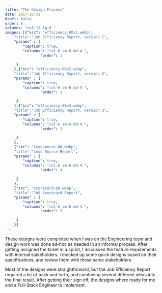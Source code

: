 ```yaml
---
title: "The Design Process"
date: 2017-10-31
draft: false
order: 0
columns: "col-12 lg-6 "
images: [{"src": "efficiency-00v1.webp",
    "title":"Job Efficiency Report, version 1",
    "params" : {
        "caption": true,
        "columns": "col-6 sm-6 md-4 ",
                "order": 1
   
     }
    },{"src": "efficiency-00v2.webp",
    "title":"Job Efficiency Report, version 2",
    "params" : {
        "caption": true,
        "columns": "col-6 sm-6 md-4 ",
                "order": 2
   
     }
    },{"src": "efficiency-00v3.webp",
    "title":"Job Efficiency Report, version 3",
    "params" : {
        "caption": true,
        "columns": "col-6 sm-6 md-4 ",
                "order": 3
   
     }
    },
    {"src": "leadsource-00.webp",
    "title":"Lead Source Report",
    "params" : {
        "caption": true,
        "columns": "col-6 sm-6 md-4 ",
                "order": 4
   
     }
    },
    {"src": "scorecard-00.webp",
    "title":"Job Scorecard Report",
    "params" : {
        "caption": true,
        "columns": "col-6 sm-6 md-4 ",
                "order": 5
   
     }
    }]
---
```

These designs were completed when I was on the Engineering team and design work was done ad-hoc as needed in an informal process. After getting assigned the ticket in a sprint, I discussed the feature requirements with internal stakeholders. I mocked up some quick designs based on their specifications, and review them with those same stakeholders. 

Most of the designs were straightforward, but the Job Efficiency Report required a lot of back and forth, and combining several different ideas into the final result. After getting their sign off, the designs where ready for me and a Full-Stack Engineer to implement. 
